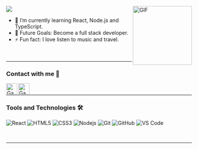 <img src="https://media.giphy.com/media/7Y6LqcSxOcKBjvUTYS/giphy.gif" />

<img align="right" alt="GIF" height="160px" src="https://media.giphy.com/media/du3J3cXyzhj75IOgvA/giphy.gif" />

- 🌱 I’m currently learning React, Node.js and TypeScript.
- 🔭 Future Goals: Become a full stack developer.
- ⚡ Fun fact: I love listen to music and travel.

<br />

---

### Contact with me 📝

[<img align="left" alt="Gabriel | LinkedIn" height="30px" src="https://br.freepik.com/icones-gratis/linkedin_880975.htm"/>][linkedin]
[<img align="left" alt="Gabriel | E-mail" height="30px" src="https://br.freepik.com/icones-gratis/no-simbolo_771205.htm" />][email]

<br />

---

### Tools and Technologies 🛠 

![React](https://img.shields.io/badge/-React-61DAFB?style=flat-square&logo=react&logoColor=ffffff)
![HTML5](https://img.shields.io/badge/-HTML5-%23E44D27?style=flat-square&logo=html5&logoColor=ffffff)
![CSS3](https://img.shields.io/badge/-CSS3-%231572B6?style=flat-square&logo=css3)
![Nodejs](https://img.shields.io/badge/-Nodejs-339933?style=flat-square&logo=Node.js&logoColor=ffffff)
![Git](https://img.shields.io/badge/-Git-%23F05032?style=flat-square&logo=git&logoColor=%23ffffff)
![GitHub](https://img.shields.io/badge/-GitHub-181717?style=flat-square&logo=github)
![VS Code](http://img.shields.io/badge/-VS%20Code-007ACC?style=flat-square&logo=visual-studio-code&logoColor=ffffff)


<br/>

---

[linkedin]: https://www.linkedin.com/in/gabriel-bastos-lima-b86832149/
[email]: mailto:gabastos.lima@gmail.com

